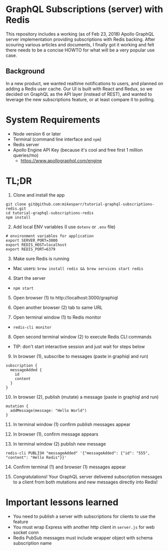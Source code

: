 # GraphQL Subscriptions (server) with Redis
This repository includes a working (as of Feb 23, 2018) Apollo GraphQL server implementation providing subscriptions with Redis backing. After scouring various articles and documents, I finally got it working and felt there needs to be a concise HOWTO for what will be a very popular use case.

## Background
In a new product, we wanted realtime notifications to users, and planned on adding a Redis user cache. Our UI is built with React and Redux, so we decided on GraphQL as the API layer (instead of REST), and wanted to leverage the new subscriptions feature, or at least compare it to polling.

# System Requirements
 * Node version 6 or later
 * Terminal (command line interface and `npm`)
 * Redis server 
 * Apollo Engine API Key (because it's cool and free first 1 million queries/mo)
   * https://www.apollographql.com/engine

# TL;DR
 1. Clone and install the app
```
git clone git@github.com:mikesparr/tutorial-graphql-subscriptions-redis.git
cd tutorial-graphql-subscriptions-redis
npm install
```

 2. Add local ENV variables (I use `dotenv` or `.env` file)
```
# environment variables for application
export SERVER_PORT=3000
export REDIS_HOST=localhost
export REDIS_PORT=6379
```

 3. Make sure Redis is running
  * Mac users: `brew install redis && brew services start redis`

 4. Start the server
  * `npm start`

 5. Open browser (1) to http://localhost:3000/graphiql

 6. Open another browser (2) tab to same URL

 7. Open terminal window (1) to Redis monitor
  * `redis-cli monitor`

 8. Open second terminal window (2) to execute Redis CLI commands
  * TIP: don't start interactive session and just wait for steps below

 9. In browser (1), subscribe to messages (paste in graphiql and run)
```
subscription {
  messageAdded {
    id
    content
  }
}
```

 10. In browser (2), publish (mutate) a message (paste in graphiql and run)
```
mutation {
  addMessage(message: "Hello World") 
}
```

 11. In terminal window (1) confirm publish messages appear

 12. In browser (1), confirm message appears

 13. In terminal window (2) publish new message
```
redis-cli PUBLISH "messageAdded" '{"messageAdded": {"id": "555", "content": "Hello Redis"}}'
```

 14. Confirm terminal (1) and browser (1) messages appear

 15. Congratulations! Your GraphQL server delivered subscription messages to a client from both mutations and new messages directly into Redis!

# Important lessons learned
 * You need to publish a server with subscriptions for clients to use the feature
 * You must wrap Express with another http client in `server.js` for web socket conn
 * Redis PubSub messages must include wrapper object with schema subscription name
